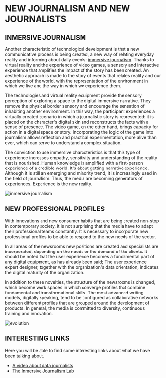 
# **NEW JOURNALISM AND NEW JOURNALISTS**

## INMERSIVE JOURNALISM

Another characteristic of technological development is that a new communicative process is being created, a new way of relating everyday reality and informing about daily events: [immersive journalism](https://www.youtube.com/watch?v=DSc4PShv11k). Thanks to virtual reality and the experience of video games, a sensory and interactive experience that amplifies the impact of the story has been created. An aesthetic approach is made to the story of events that relates reality and our experience of the world, with the representation of the environment in which we live and the way in which we experience them.

The technologies and virtual reality equipment provide the sensory perception of exploring a space to the digital immersive narrative. They remove the physical border sensory and encourage the sensation of inhabiting another environment. In this way, the participant experiences a virtually created scenario in which a journalistic story is represented: it is placed on the character's digital skin and reconstructs the facts with a sense of presence. The video game, on the other hand, brings capacity for action in a digital space or story. Incorporating the logic of the game into journalism allows reflection and practical experimentation, more alive than ever, which can serve to understand a complex situation.

The conviction to use immersive characteristics is that this type of experience increases empathy, sensitivity and understanding of the reality that is nourished. Human knowledge is amplified with a first-person experience of a credible world. It's about getting narrative experience. Although it is still an emerging and minority trend, it is increasingly used in the field of journalism. Thus, the media are becoming generators of experiences. Experience is the new reality.

![inmersive journalism](https://i.ytimg.com/vi/wvXPP_0Ofzc/maxresdefault.jpg)

## NEW PROFESSIONAL PROFILES

With innovations and new consumer habits that are being created non-stop in contemporary society, it is not surprising that the media have to adapt their professional teams constantly. It is necessary to incorporate new professional profiles to be able to respond to the new needs of the sector.

In all areas of the newsrooms new positions are created and specialists are incorporated, depending on the needs or the demand of the clients. It should be noted that the user experience becomes a fundamental part of any digital equipment, as has already been said; The user experience expert designer, together with the organization's data orientation, indicates the digital maturity of the organization.

In addition to these novelties, the structure of the newsrooms is changed, which become work spaces in which converge profiles that combine fundamental and transformational skills. The most advanced writing models, digitally speaking, tend to be configured as collaborative networks between different profiles that are grouped around the development of products. In general, the media is committed to diversity, continuous training and innovation.

![evolution](https://www.oxy.edu/sites/default/files/styles/department_regular/public/Fall14Mag_OxyTalk.jpg?w=240)

## INTERESTING LINKS

Here you will be able to find some interesting links about what we have been talking about.

- [A video about data journalists](https://www.youtube.com/watch?v=h2zbvmXskSE)
- [The Inmersive Journalism Lab](http://www.immersivejournalism.es/) 